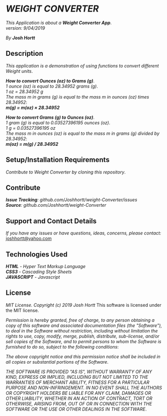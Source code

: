 # _WEIGHT CONVERTER_

_This Application is about a **Weight Converter App**_.<br/>
_version: 9/04/2019_<br/>

_By **Josh Hortt**_

## Description

_This application is a demonstration of using functions to convert different Weight units_.<br/>


_**How to convert Ounces (oz) to Grams (g)**_. <br/>
_1 ounce (oz) is equal to 28.34952 grams (g)_.<br/>
_1 oz = 28.34952 g_<br/>
_The mass m in grams (g) is equal to the mass m in ounces (oz) times 28.34952_:<br/>
_**m(g) = m(oz) × 28.34952**_<br/>


_**How to convert Grams (g) to Ounces (oz)**_.<br/>
_1 gram (g) is equal to 0.03527396195 ounces (oz)_.<br/>
_1 g = 0.03527396195 oz_<br/>
_The mass m in ounces (oz) is equal to the mass m in grams (g) divided by 28.34952_:<br/>
_**m(oz) = m(g) / 28.34952**_

## Setup/Installation Requirements

_Contribute to Weight Converter by cloning this repository_.

## Contribute

_**Issue Tracking**: github.com/Joshhortt/weight-Converter/issues_<br/>
_**Source**: github.com/Joshhortt/weight-Converter_

## Support and Contact Details

_If you have any issues or have questions, ideas, concerns, please contact:_ joshhortt@yahoo.com

## Technologies Used

_**HTML** - Hyper Text Markup Language_<br/>
_**CSS3** - Cascading Style Sheets_<br/>
_**JAVASCRIPT** - Javascript_

## License

*MIT License. Copyright (c) 2019 Josh Hortt*
This software is licensed under the MIT license.

_Permission is hereby granted, free of charge, to any person obtaining a copy of this software and associated documentation files (the "Software"), to deal in the Software without restriction, including without limitation the rights to use, copy, modify, merge, publish, distribute, sub-license, and/or sell copies of the Software, and to permit persons to whom the Software is furnished to do so, subject to the following conditions_:

_The above copyright notice and this permission notice shall be included in all copies or substantial portions of the Software_.

_THE SOFTWARE IS PROVIDED "AS IS", WITHOUT WARRANTY OF ANY KIND, EXPRESS OR IMPLIED, INCLUDING BUT NOT LIMITED TO THE WARRANTIES OF MERCHANT ABILITY, FITNESS FOR A PARTICULAR PURPOSE AND NON-INFRINGEMENT. IN NO EVENT SHALL THE AUTHORS OR COPYRIGHT HOLDERS BE LIABLE FOR ANY CLAIM, DAMAGES OR OTHER LIABILITY, WHETHER IN AN ACTION OF CONTRACT, TORT OR OTHERWISE, ARISING FROM, OUT OF OR IN CONNECTION WITH THE SOFTWARE OR THE USE OR OTHER DEALINGS IN THE SOFTWARE_.

